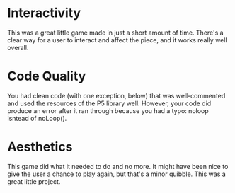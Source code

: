 # Interactivity
This was a great little game made in just a short amount of time. There's a clear way for a user to interact and affect the piece, and it works really well overall.

# Code Quality
You had clean code (with one exception, below) that was well-commented and used the resources of the P5 library well. However, your code did produce an error after it ran through because you had a typo: noloop isntead of noLoop().

# Aesthetics
This game did what it needed to do and no more. It might have been nice to give the user a chance to play again, but that's a minor quibble. This was a great little project.
